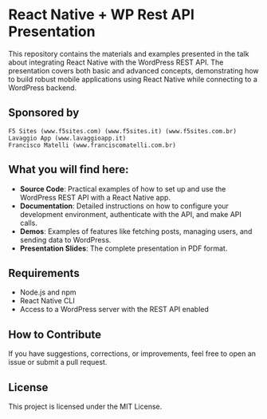 
# React Native + WP Rest API Presentation

This repository contains the materials and examples presented in the talk about integrating React Native with the WordPress REST API. The presentation covers both basic and advanced concepts, demonstrating how to build robust mobile applications using React Native while connecting to a WordPress backend.

## Sponsored by

```
F5 Sites (www.f5sites.com) (www.f5sites.it) (www.f5sites.com.br)
Lavaggio App (www.lavaggioapp.it)
Francisco Matelli (www.franciscomatelli.com.br)
```

## What you will find here:

- **Source Code**: Practical examples of how to set up and use the WordPress REST API with a React Native app.
- **Documentation**: Detailed instructions on how to configure your development environment, authenticate with the API, and make API calls.
- **Demos**: Examples of features like fetching posts, managing users, and sending data to WordPress.
- **Presentation Slides**: The complete presentation in PDF format.

## Requirements

- Node.js and npm
- React Native CLI
- Access to a WordPress server with the REST API enabled

## How to Contribute

If you have suggestions, corrections, or improvements, feel free to open an issue or submit a pull request.

## License

This project is licensed under the MIT License.
